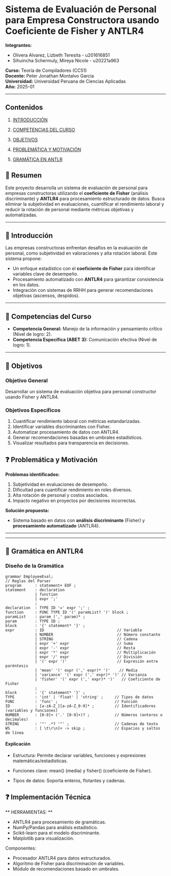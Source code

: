 # Sistema de Evaluación de Personal para Empresa Constructora usando Coeficiente de Fisher y ANTLR4  

**Integrantes:**  
- Olivera Alvarez, Lizbeth Teresita - u201616851  
- Sihuincha Schermuly, Mireya Nicole - u20221a963  

**Curso:** Teoría de Compiladores (CC51)  
**Docente:** Peter Jonathan Montalvo Garcia  
**Universidad:** Universidad Peruana de Ciencias Aplicadas  
**Año:** 2025-01  

---

## Contenidos

1. [INTRODUCCIÓN](#data1)

2. [COMPETENCIAS DEL CURSO](#data2)

3. [OBJETIVOS](#data3)
        
4. [PROBLEMÁTICA Y MOTIVACIÓN](#data4)
    
5. [GRAMÁTICA EN ANTLR](#data5)
    
## 📌 Resumen   
Este proyecto desarrolla un sistema de evaluación de personal para empresas constructoras utilizando el **coeficiente de Fisher** (análisis discriminante) y **ANTLR4** para procesamiento estructurado de datos. Busca eliminar la subjetividad en evaluaciones, cuantificar el rendimiento laboral y reducir la rotación de personal mediante métricas objetivas y automatizadas.  

---

## 📖 Introducción <a name="data1"></a>
Las empresas constructoras enfrentan desafíos en la evaluación de personal, como subjetividad en valoraciones y alta rotación laboral. Este sistema propone:  
- Un enfoque estadístico con el **coeficiente de Fisher** para identificar variables clave de desempeño.  
- Procesamiento automatizado con **ANTLR4** para garantizar consistencia en los datos.  
- Integración con sistemas de RRHH para generar recomendaciones objetivas (ascensos, despidos).  

---

## 🎯 Competencias del Curso  <a name="data2"></a>
- **Competencia General:** Manejo de la información y pensamiento crítico (Nivel de logro: 2).  
- **Competencia Específica (ABET 3):** Comunicación efectiva (Nivel de logro: 1).  

---
## 🎯 Objetivos  <a name="data3"></a>
### Objetivo General  
Desarrollar un sistema de evaluación objetiva para personal constructor usando Fisher y ANTLR4.  

### Objetivos Específicos  
1. Cuantificar rendimiento laboral con métricas estandarizadas.  
2. Identificar variables discriminantes con Fisher.  
3. Automatizar procesamiento de datos con ANTLR4.  
4. Generar recomendaciones basadas en umbrales estadísticos.  
5. Visualizar resultados para transparencia en decisiones.
   
## ❓ Problemática y Motivación  <a name="data4"></a>
**Problemas identificados:**  
1. Subjetividad en evaluaciones de desempeño.  
2. Dificultad para cuantificar rendimiento en roles diversos.  
3. Alta rotación de personal y costos asociados.  
4. Impacto negativo en proyectos por decisiones incorrectas.  

**Solución propuesta:**  
- Sistema basado en datos con **análisis discriminante** (Fisher) y **procesamiento automatizado** (ANTLR4).  

---



---

## 📜 Gramática en ANTLR4  <a name="data5"></a>
### Diseño de la Gramática  
```antlr
grammar EmployeeEval;
// Reglas del Parser
program      : statement+ EOF ;
statement    : declaration
             | function
             | expr ';'
             ;
declaration  : TYPE ID '=' expr ';' ;
function     : FUNC TYPE ID '(' paramList? ')' block ;
paramList    : param (',' param)* ;
param        : TYPE ID ;
block        : '{' statement* '}' ;
expr         : ID                                // Variable
             | NUMBER                            // Número constante
             | STRING                            // Cadena
             | expr '+' expr                     // Suma
             | expr '-' expr                     // Resta
             | expr '*' expr                     // Multiplicación
             | expr '/' expr                     // División
             | '(' expr ')'                      // Expresión entre paréntesis
             | 'mean' '(' expr (',' expr)* ')'    // Media
             | 'variance' '(' expr (',' expr)* ')' // Varianza
             | 'fisher' '(' expr (',' expr)* ')'   // Coeficiente de Fisher
             ;
block        : '{' statement* '}' ;
TYPE         : 'int' | 'float' | 'string' ;     // Tipos de datos
FUNC         : 'func' ;                         // Función
ID           : [a-zA-Z_][a-zA-Z_0-9]* ;         // Identificadores (variables y funciones)
NUMBER       : [0-9]+ ('.' [0-9]+)? ;           // Números (enteros o decimales)
STRING       : '"' .*? '"' ;                    // Cadenas de texto
WS           : [ \t\r\n]+ -> skip ;             // Espacios y saltos de línea

```
#### Explicación
* Estructura: Permite declarar variables, funciones y expresiones matemáticas/estadísticas.

* Funciones clave: mean() (media) y fisher() (coeficiente de Fisher).

* Tipos de datos: Soporta enteros, flotantes y cadenas.

## ❓ Implementación Técnica  <a name="data5"></a>
** HERRAMIENTAS: **  
* ANTLR4 para procesamiento de gramáticas.
* NumPy/Pandas para análisis estadístico.
* Scikit-learn para el modelo discriminante.
* Matplotlib para visualización.

Componentes: 
* Procesador ANTLR4 para datos estructurados.
* Algoritmo de Fisher para discriminación de variables.
* Módulo de recomendaciones basado en umbrales.
